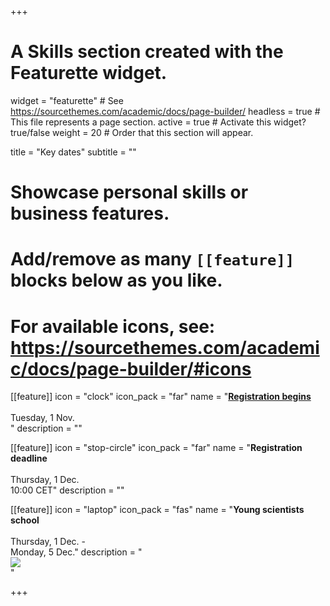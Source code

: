 +++
# A Skills section created with the Featurette widget.
widget = "featurette"  # See https://sourcethemes.com/academic/docs/page-builder/
headless = true  # This file represents a page section.
active = true  # Activate this widget? true/false
weight = 20  # Order that this section will appear.

title = "Key dates"
subtitle = ""

# Showcase personal skills or business features.
# 
# Add/remove as many `[[feature]]` blocks below as you like.
# 
# For available icons, see: https://sourcethemes.com/academic/docs/page-builder/#icons

[[feature]]
  icon = "clock"
  icon_pack = "far"
  name = "**[Registration begins](/register/)** <br><br> <i class='fa fa-calendar'></i> Tuesday, 1 Nov. <br>"
  description = ""
  
[[feature]]
  icon = "stop-circle"
  icon_pack = "far"
  name = "**Registration deadline** <br><br> <i class='fa fa-calendar'></i> Thursday, 1 Dec. <br> 10:00 CET"
  description = ""
  
[[feature]]
  icon = "laptop"
  icon_pack = "fas"
  name = "**Young scientists school** <br><br> <i class='fa fa-calendar'></i> Thursday, 1 Dec. - <br> Monday, 5 Dec."
  description = "<a target='_blank' href='https://calendar.google.com/calendar/event?action=TEMPLATE&tmeid=NWtxa25kbzQ3bW9ic3R2MHZkdXQ4Nmd2dDYgZjMyNDhmOGU2NDQ1YTRjZDNhMTQ4ZTE0MTM4OTdkYWIyNjRiYzA3MmI5MzZkOGEyZDdiYzVjOGY3MTk3MzM3N0Bn&tmsrc=f3248f8e6445a4cd3a148e1413897dab264bc072b936d8a2d7bc5c8f71973377%40group.calendar.google.com'><img border='0' style='margin-left:auto; margin-right:auto;display:block;' src='https://www.google.com/calendar/images/ext/gc_button1_en-GB.gif' ></a>"

+++
